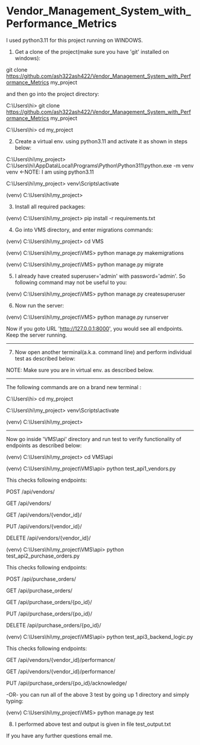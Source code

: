 # Vendor_Management_System_with_Performance_Metrics
 
 I used python3.11 for this project running on WINDOWS.

1) Get a clone of the project(make sure you have 'git' installed on  windows):

git clone https://github.com/ash322ash422/Vendor_Management_System_with_Performance_Metrics my_project

and then go into the project directory:

C:\Users\hi> git clone https://github.com/ash322ash422/Vendor_Management_System_with_Performance_Metrics my_project

C:\Users\hi> cd my_project

2) Create a virtual env. using python3.11 and activate it as shown in steps below:

C:\Users\hi\my_project> C:\Users\hi\AppData\Local\Programs\Python\Python311\python.exe -m venv venv   <-NOTE: I am using python3.11

C:\Users\hi\my_project> venv\Scripts\activate

(venv) C:\Users\hi\my_project>

3) Install all required packages:

(venv) C:\Users\hi\my_project> pip install -r requirements.txt

4) Go into VMS directory, and enter migrations commands:

(venv) C:\Users\hi\my_project> cd VMS

(venv) C:\Users\hi\my_project\VMS> python manage.py makemigrations

(venv) C:\Users\hi\my_project\VMS> python manage.py migrate 

5) I already have created superuser='admin' with password='admin'. So following command may not be useful to you:

(venv) C:\Users\hi\my_project\VMS> python manage.py createsuperuser

6) Now run the server: 

(venv) C:\Users\hi\my_project\VMS> python manage.py runserver

Now if you goto URL 'http://127.0.0.1:8000', you would see all endpoints. Keep the server running.

***********************************************

7) Now open another terminal(a.k.a. command line) and perform individual test as described below:

NOTE: Make sure you are in virtual env. as described below.

*******************
The following commands are on a brand new terminal :

C:\Users\hi> cd my_project

C:\Users\hi\my_project> venv\Scripts\activate

(venv) C:\Users\hi\my_project>

******************

Now go inside 'VMS\api' directory and run test to verify functionality of endpoints as described below:

(venv) C:\Users\hi\my_project> cd VMS\api

(venv) C:\Users\hi\my_project\VMS\api> python test_api1_vendors.py

This checks following endpoints:

POST /api/vendors/

GET /api/vendors/

GET /api/vendors/{vendor_id}/

PUT /api/vendors/{vendor_id}/

DELETE /api/vendors/{vendor_id}/


(venv) C:\Users\hi\my_project\VMS\api> python test_api2_purchase_orders.py

This checks following endpoints:

POST /api/purchase_orders/

GET /api/purchase_orders/

GET /api/purchase_orders/{po_id}/

PUT /api/purchase_orders/{po_id}/

DELETE /api/purchase_orders/{po_id}/

(venv) C:\Users\hi\my_project\VMS\api> python test_api3_backend_logic.py

This checks following endpoints:

GET /api/vendors/{vendor_id}/performance/

GET /api/vendors/{vendor_id}/performance/

PUT /api/purchase_orders/{po_id}/acknowledge/

-OR- you can run all of the above 3 test by going up 1 directory and simply typing:

(venv) C:\Users\hi\my_project\VMS> python manage.py test

8) I performed above test and output is given in file test_output.txt

If you have any further questions email me.